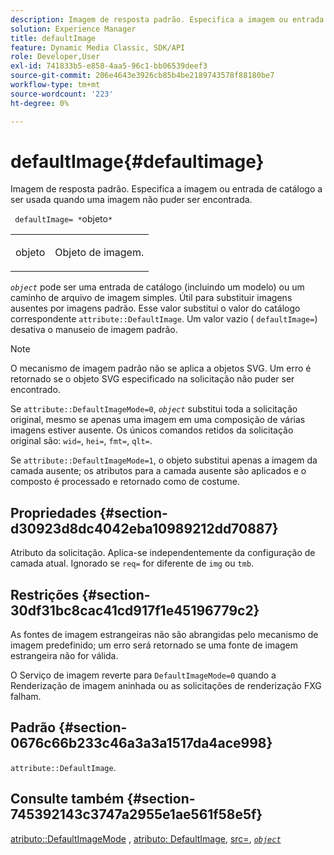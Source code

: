 ```yaml
---
description: Imagem de resposta padrão. Especifica a imagem ou entrada de catálogo a ser usada quando uma imagem não puder ser encontrada.
solution: Experience Manager
title: defaultImage
feature: Dynamic Media Classic, SDK/API
role: Developer,User
exl-id: 741833b5-e858-4aa5-96c1-bb06539deef3
source-git-commit: 206e4643e3926cb85b4be2189743578f88180be7
workflow-type: tm+mt
source-wordcount: '223'
ht-degree: 0%

---
```


# defaultImage{#defaultimage}

Imagem de resposta padrão. Especifica a imagem ou entrada de catálogo a ser usada quando uma imagem não puder ser encontrada.

` defaultImage= *`objeto`*`

<table id="simpletable_C1FC14B7D9AE476DB2B10EB402944335"> 
 <tr class="strow"> 
  <td class="stentry"> <p> <span class="codeph"> <span class="varname"> objeto  </span> </span> </p> </td> 
  <td class="stentry"> <p>Objeto de imagem. </p> </td> 
 </tr> 
</table>

*`object`* pode ser uma entrada de catálogo (incluindo um modelo) ou um caminho de arquivo de imagem simples. Útil para substituir imagens ausentes por imagens padrão. Esse valor substitui o valor do catálogo correspondente `attribute::DefaultImage`. Um valor vazio ( `defaultImage=`) desativa o manuseio de imagem padrão.

>[!NOTE]
>
>O mecanismo de imagem padrão não se aplica a objetos SVG. Um erro é retornado se o objeto SVG especificado na solicitação não puder ser encontrado.

Se `attribute::DefaultImageMode=0`, *`object`* substitui toda a solicitação original, mesmo se apenas uma imagem em uma composição de várias imagens estiver ausente. Os únicos comandos retidos da solicitação original são: `wid=`, `hei=`, `fmt=`, `qlt=`.

Se `attribute::DefaultImageMode=1`, o objeto substitui apenas a imagem da camada ausente; os atributos para a camada ausente são aplicados e o composto é processado e retornado como de costume.

## Propriedades {#section-d30923d8dc4042eba10989212dd70887}

Atributo da solicitação. Aplica-se independentemente da configuração de camada atual. Ignorado se `req=` for diferente de `img` ou `tmb`.

## Restrições {#section-30df31bc8cac41cd917f1e45196779c2}

As fontes de imagem estrangeiras não são abrangidas pelo mecanismo de imagem predefinido; um erro será retornado se uma fonte de imagem estrangeira não for válida.

O Serviço de imagem reverte para `DefaultImageMode=0` quando a Renderização de imagem aninhada ou as solicitações de renderização FXG falham.

## Padrão {#section-0676c66b233c46a3a3a1517da4ace998}

`attribute::DefaultImage`.

## Consulte também {#section-745392143c3747a2955e1ae561f58e5f}

[atributo::DefaultImageMode](../../../../../is-api/image-catalog/image-serving-api-ref/c-image-catalog-reference/c-attributes-reference/r-defaultimagemode.md#reference-8a996af162f84e46bbe9e6e0d4e26782) ,  [atributo: DefaultImage](../../../../../is-api/image-catalog/image-serving-api-ref/c-image-catalog-reference/c-attributes-reference/r-is-cat-defaultimage.md#reference-8e9900e129f54ed68462a3c2fc3bc433),  [src=](../../../../../is-api/http-ref/image-serving-api-ref/c-http-protocol-reference/c-command-reference/r-src.md#reference-f6506637778c4c69bf106a7924a91ab1),  [ *`object`* ](../../../../../is-api/http-ref/image-serving-api-ref/c-http-protocol-reference/c-data-types/r-object.md#reference-2591bd24548d462782c68d138ef795a0)
